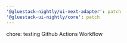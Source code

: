 ```yaml
---
'@gluestack-nightly/ui-next-adapter': patch
'@gluestack-ui-nightly/core': patch
---
```


chore: testing Github Actions Workflow
